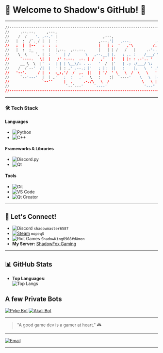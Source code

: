 # 👾 Welcome to Shadow's GitHub! 👾

---

```py
//---------------------------------------------------------------------------|
//     .--.--.     ,---,                                                     |
//    /  /    '. ,--.' |                     ,---,                           |
//   |  :  /`. / |  |  :                   ,---.'|   ,---.           .---.   |
//   ;  |  |--`  :  :  :                   |   | :  '   ,'\         /. ./|   |
//   |  :  ;_    :  |  |,--.  ,--.--.      |   | | /   /   |     .-'-. ' |   |
//    \  \    `. |  :  '   | /       \   ,--.__| |.   ; ,. :    /___/ \: |   |
//     `----.   \|  |   /' :.--.  .-. | /   ,'   |'   | |: : .-'.. '   ' .   |
//     __ \  \  |'  :  | | | \__\/: . ..   '  /  |'   | .; :/___/ \:     '   |
//    /  /`--'  /|  |  ' | : ," .--.; |'   ; |:  ||   :    |.   \  ' .\      |
//   '--'.     / |  :  :_:,'/  /  ,.  ||   | '/  ' \   \  /  \   \   ' \ |   |
//     `--'---'  |  | ,'   ;  :   .'   \   :    :|  `----'    \   \  |--"    |
//               `--''     |  ,     .-./\   \  /               \   \ |       |
//                          `--`---'     `----'                 '---"        |
//---------------------------------------------------------------------------|
```

---

### **🛠️ Tech Stack**

#### **Languages**
- ![Python](https://img.shields.io/badge/Python-3776AB?style=for-the-badge&logo=python&logoColor=white)
- ![C++](https://img.shields.io/badge/C++-00599C?style=for-the-badge&logo=cplusplus&logoColor=white)

#### **Frameworks & Libraries**
- ![Discord.py](https://img.shields.io/badge/Discord.py-7289DA?style=for-the-badge&logo=discord&logoColor=white)
- ![Qt](https://img.shields.io/badge/Qt-41CD52?style=for-the-badge&logo=qt&logoColor=white)

#### **Tools**
- ![Git](https://img.shields.io/badge/Git-F05032?style=for-the-badge&logo=git&logoColor=white)
- ![VS Code](https://img.shields.io/badge/VS%20Code-007ACC?style=for-the-badge&logo=visual-studio-code&logoColor=white)
- ![Qt Creator](https://img.shields.io/badge/Qt%20Creator-41CD52?style=for-the-badge&logo=qt&logoColor=white)

---

## 🎲 Let's Connect!
* ![Discord](https://img.shields.io/badge/Discord-5865F2?style=for-the-badge&logo=discord&logoColor=white) `shadowmaster6587`
* [![Steam](https://img.shields.io/badge/Steam-000000?style=for-the-badge&logo=steam&logoColor=white)](https://steamcommunity.com/profiles/76561199141353926/) `ʍopɐɥS`
* ![Riot Games](https://img.shields.io/badge/Riot%20Games-FF4655?style=for-the-badge&logo=riotgames&logoColor=white) `ShadowKing6908#dämon`
* **My Server:**  [ShadowFox Gaming](https://discord.gg/Vm7nVeDYVP)

---

## 📊 GitHub Stats

- **Top Languages**:  
  ![Top Langs](https://toplangstats-shadowking6908s-projects.vercel.app/api/top-langs/?username=ShadowKing6908&layout=compact&exclude_repo=toplangstats&theme=aura_dark)

## A few Private Bots
[![Pyke Bot](https://toplangstats-shadowking6908s-projects.vercel.app/api/pin/?username=ShadowKing6908&repo=Pyke_Pub&theme=aura_dark)](https://github.com/ShadowKing6908/Pyke_Pub)
[![Akali Bot](https://toplangstats-shadowking6908s-projects.vercel.app/api/pin/?username=ShadowKing6908&repo=Akali_Pub&theme=aura_dark)](https://github.com/ShadowKing6908/Akali_Pub)
  
---

> "A good game dev is a gamer at heart." 🎮

---

<a href="mailto:github@games.shadow-king.de">
  <img src="https://img.shields.io/badge/Email-Contact%20Me-blue?style=for-the-badge" alt="Email">
</a>

---
